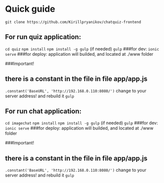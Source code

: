 # Quick guide

```git clone https://github.com/Kirillpryanikov/chatquiz-frontend```

## For run quiz application:
```cd quiz```
```npm install```
```npm install -g gulp``` (if needed)
```gulp```
###for dev:
```ionic serve```
###for deploy:
application will builded, and located at ./www folder

###Important!
## there is a constant in the file in file app/app.js
```.constant('BaseURL', 'http://192.168.0.110:8080/')```
change to your server address! and rebuild it ```gulp```



## For run chat application:
```cd imagechat```
```npm install```
```npm install -g gulp``` (if needed)
```gulp```
###for dev:
```ionic serve```
###for deploy:
application will builded, and located at ./www folder

###Important!
## there is a constant in the file in file app/app.js
```.constant('BaseURL', 'http://192.168.0.110:8080/')```
change to your server address! and rebuild it ```gulp```
